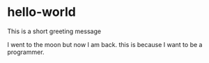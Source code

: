 # hello-world
This is a short greeting message

I went to the moon but now I am back.
this is because I want to be a programmer.
